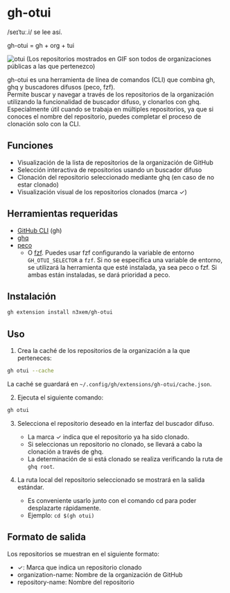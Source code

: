 # gh-otui

/seɪˈtuː.i/ se lee así.

gh-otui = gh + org + tui

![otui](https://github.com/user-attachments/assets/0c7626eb-c639-4f4c-86e1-b4ba6dab5bec)
(Los repositorios mostrados en GIF son todos de organizaciones públicas a las que pertenezco)

gh-otui es una herramienta de línea de comandos (CLI) que combina gh, ghq y buscadores difusos (peco, fzf).  
Permite buscar y navegar a través de los repositorios de la organización utilizando la funcionalidad de buscador difuso, y clonarlos con ghq. Especialmente útil cuando se trabaja en múltiples repositorios, ya que si conoces el nombre del repositorio, puedes completar el proceso de clonación solo con la CLI.

## Funciones

- Visualización de la lista de repositorios de la organización de GitHub
- Selección interactiva de repositorios usando un buscador difuso
- Clonación del repositorio seleccionado mediante ghq (en caso de no estar clonado)
- Visualización visual de los repositorios clonados (marca ✓)

## Herramientas requeridas

- [GitHub CLI](https://cli.github.com/) (gh)
- [ghq](https://github.com/x-motemen/ghq)
- [peco](https://github.com/peco/peco)
  - O [fzf](https://github.com/junegunn/fzf). Puedes usar fzf configurando la variable de entorno `GH_OTUI_SELECTOR` a `fzf`. Si no se especifica una variable de entorno, se utilizará la herramienta que esté instalada, ya sea peco o fzf. Si ambas están instaladas, se dará prioridad a peco.
  
## Instalación

```bash
gh extension install n3xem/gh-otui
```

## Uso

1. Crea la caché de los repositorios de la organización a la que perteneces:

```bash
gh otui --cache
```

La caché se guardará en `~/.config/gh/extensions/gh-otui/cache.json`.

2. Ejecuta el siguiente comando:

```bash
gh otui
```

3. Selecciona el repositorio deseado en la interfaz del buscador difuso.
   - La marca ✓ indica que el repositorio ya ha sido clonado.
   - Si seleccionas un repositorio no clonado, se llevará a cabo la clonación a través de ghq.
   - La determinación de si está clonado se realiza verificando la ruta de `ghq root`.

4. La ruta local del repositorio seleccionado se mostrará en la salida estándar.
   - Es conveniente usarlo junto con el comando cd para poder desplazarte rápidamente.
   - Ejemplo: `cd $(gh otui)`

## Formato de salida

Los repositorios se muestran en el siguiente formato:

- ✓: Marca que indica un repositorio clonado
- organization-name: Nombre de la organización de GitHub
- repository-name: Nombre del repositorio